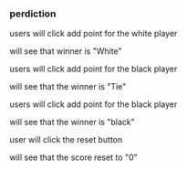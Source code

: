 ### perdiction

users will click add point for the white player

will see that winner is "White"

users will click add point for the black player

will see that the winner is "Tie"

users will click add point for the black player

will see that the winner is "black"

user will click the reset button

will see that the score reset to "0"
